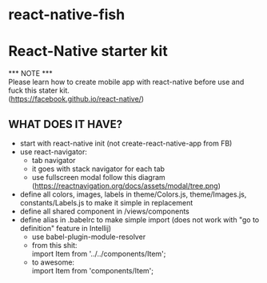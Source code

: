 # react-native-fish
React-Native starter kit
========================================================================================================================
*** NOTE ***  
Please learn how to create mobile app with react-native before use and fuck this stater kit.  
(https://facebook.github.io/react-native/)

WHAT DOES IT HAVE?
------------------
- start with react-native init (not create-react-native-app from FB)
- use react-navigator:
    + tab navigator
    + it goes with stack navigator for each tab
    + use fullscreen modal follow this diagram (https://reactnavigation.org/docs/assets/modal/tree.png)
- define all colors, images, labels in theme/Colors.js, theme/Images.js, constants/Labels.js to make it simple in replacement
- define all shared component in /views/components
- define alias in .babelrc to make simple import (does not work with "go to definition" feature in Intellij)
    + use babel-plugin-module-resolver  
    + from this shit:  
        import Item from '../../components/Item';  
    + to awesome:  
        import Item from 'components/Item';  

